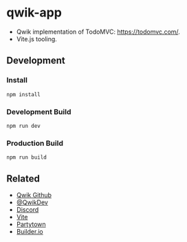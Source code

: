 # qwik-app

- Qwik implementation of TodoMVC: https://todomvc.com/.
- Vite.js tooling.

## Development

### Install

```
npm install
```

### Development Build

```
npm run dev
```

### Production Build

```
npm run build
```

## Related

- [Qwik Github](https://github.com/BuilderIO/qwik)
- [@QwikDev](https://twitter.com/QwikDev)
- [Discord](https://discord.gg/JHVpZmqSs4)
- [Vite](https://vitejs.dev/)
- [Partytown](https://partytown.builder.io/)
- [Builder.io](https://www.builder.io/)
